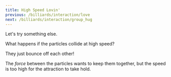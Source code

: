 ```yaml
---
title: High Speed Lovin'
previous: /billiards/interaction/love
next: /billiards/interaction/group_hug
---
```


<script src="shared.js"></script>
<script>

    var sim = createSimulation({
        initialize: function(simulation) {
            var p = simulation.parameters;
            p.friction = 0.1;

            addOppositeParticles(simulation);

            var ljInteraction = new LennardJonesInteraction();
            ljInteraction.strength = 10;
            setInteraction(simulation, 0, 0, ljInteraction);

            setToolbarAvailableTools(simulation.toolbar, ["impulse"]);
        }
    });
</script>


Let's try something else.

What happens if the particles collide at high speed?

<script>
    cue(function () {
        var distance = v2.distance(sim.particles[0].position, sim.particles[1].position);
        // TODO: speed along normal instead
        var relativeSpeed = v2.distance(sim.particles[0].velocity, sim.particles[1].velocity);
        // TODO: tune these values
        return (distance < 3) && (relativeSpeed > 1.0);
    });
    endStep();
</script>

They just bounce off each other!

The _force_ between the particles wants to keep them together, but the speed is too high for the attraction to take hold.
